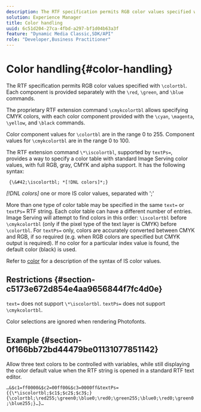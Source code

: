 ```yaml
---
description: The RTF specification permits RGB color values specified with &bsol;colortbl. Each component is provided separately with the &bsol;red, &bsol;green, and &bsol;blue commands.
solution: Experience Manager
title: Color handling
uuid: 6c51d204-27ca-4fbd-a297-bf1d04b63a3f
feature: "Dynamic Media Classic,SDK/API"
role: "Developer,Business Practitioner"
---
```


# Color handling{#color-handling}

The RTF specification permits RGB color values specified with `\colortbl`. Each component is provided separately with the `\red`, `\green`, and `\blue` commands.

The proprietary RTF extension command `\cmykcolortbl` allows specifying CMYK colors, with each color component provided with the `\cyan`, `\magenta`, `\yellow`, and `\black` commands.

Color component values for `\colortbl` are in the range 0 to 255. Component values for `\cmykcolortbl` are in the range 0 to 100.

The RTF extension command `\*\iscolortbl`, supported by `textPs=`, provides a way to specify a color table with standard Image Serving color values, with full RGB, gray, CMYK and alpha support. It has the following syntax:

` {\&#42;\iscolortbl; *[!DNL colors]*;}`

*[!DNL colors]* one or more IS color values, separated with ';'

More than one type of color table may be specified in the same `text=` or `textPs=` RTF string. Each color table can have a different number of entries. Image Serving will attempt to find colors in this order: `\iscolortbl` before `\cmykcolortbl` (only if the pixel type of the text layer is CMYK) before `\colortbl`. For `textPs=` only, colors are accurately converted between CMYK and RGB, if so required (e.g. when RGB colors are specified but CMYK output is required). If no color for a particular index value is found, the default color (black) is used.

Refer to [color](/help/aem-is-ir-api/is-api/http-ref/image-serving-api-ref/c-http-protocol-reference/c-data-types/r-is-http-color.md) for a description of the syntax of IS color values.

## Restrictions {#section-c5173e672d854e4aa9656844f7fc4d0e}

`text=` does not support `\*\iscolortbl`. `textPs=` does not support `\cmykcolortbl`.

Color selections are ignored when rendering Photofonts.

## Example {#section-0f166bb72bd44479be01131077851142}

Allow three text colors to be controlled with variables, while still displaying the color default value when the RTF string is opened in a standard RTF text editor.

`…&$c1=ff0000&$c2=00ff00&$c3=0000ff&textPs={{\*\iscolortbl;$c1$;$c2$;$c3$;}{\colortbl;\red255;\green0;\blue0;\red0;\green255;\blue0;\red0;\green0;\blue255;}…}…` 
